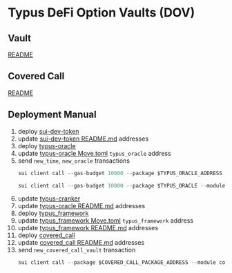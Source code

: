 # Typus DeFi Option Vaults (DOV)

## Vault
[README](typus_framework/README.md)

## Covered Call
[README](covered_call/README.md)

## Deployment Manual
1. deploy [sui-dev-token](https://github.com/Typus-Lab/sui-dev-token)
2. update [sui-dev-token README.md](https://github.com/Typus-Lab/sui-dev-token/blob/main/README.md) addresses
3. deploy [typus-oracle](https://github.com/Typus-Lab/typus-oracle)
4. update [typus-oracle Move.toml](https://github.com/Typus-Lab/typus-oracle/blob/main/Move.toml) `typus_oracle` address
5. send `new_time`, `new_oracle` transactions
   ```c
   sui client call --gas-budget 10000 --package $TYPUS_ORACLE_ADDRESS --module "unix_time" --function "new_time"
   ```
   ```c
   sui client call --gas-budget 10000 --package $TYPUS_ORACLE --module "oracle" --function "new_oracle" --type-args $BTC_CONTRACT_ADDRESS::btc::BTC --args 8
   ```
6. update [typus-cranker](https://github.com/Typus-Lab/typus-rust)
7. update [typus-oracle README.md](https://github.com/Typus-Lab/typus-oracle/blob/main/README.md) addresses
8. deploy [typus_framework](https://github.com/Typus-Lab/typus-dov/tree/main/typus_framework)
9. update [typus_framework Move.toml](https://github.com/Typus-Lab/typus-dov/blob/main/typus_framework/Move.toml) `typus_framework` address
10. update [typus_framework README.md](https://github.com/Typus-Lab/typus-dov/blob/main/typus_framework/README.md) addresses
11. deploy [covered_call](https://github.com/Typus-Lab/typus-dov/tree/main/covered_call)
12. update [covered_call README.md](https://github.com/Typus-Lab/typus-dov/blob/main/covered_call/README.md) addresses
13. send `new_covered_call_vault` transaction
    ```c
    sui client call --package $COVERED_CALL_PACKAGE_ADDRESS --module covered_call --function new_covered_call_vault --type-args 0x2::sui::SUI --args $COVERED_CALL_MANAGER_CAP_ADDRESS $COVERED_CALL_REGISTRY_ADDRESS 1672531200000 2000 --gas-budget 10000
    ```